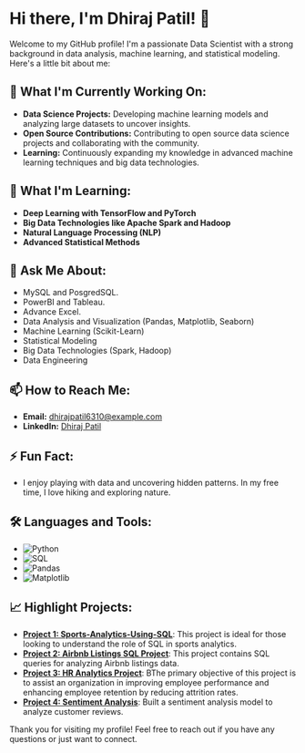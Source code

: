 # Hi there, I'm Dhiraj Patil! 👋

Welcome to my GitHub profile! I'm a passionate Data Scientist with a strong background in data analysis, machine learning, and statistical modeling. Here's a little bit about me:

## 🔭 What I'm Currently Working On:
- **Data Science Projects:** Developing machine learning models and analyzing large datasets to uncover insights.
- **Open Source Contributions:** Contributing to open source data science projects and collaborating with the community.
- **Learning:** Continuously expanding my knowledge in advanced machine learning techniques and big data technologies.

## 🌱 What I'm Learning:
- **Deep Learning with TensorFlow and PyTorch**
- **Big Data Technologies like Apache Spark and Hadoop**
- **Natural Language Processing (NLP)**
- **Advanced Statistical Methods**

## 💬 Ask Me About:
- MySQL and PosgredSQL.
- PowerBI and Tableau.
- Advance Excel.
- Data Analysis and Visualization (Pandas, Matplotlib, Seaborn)
- Machine Learning (Scikit-Learn)
- Statistical Modeling
- Big Data Technologies (Spark, Hadoop)
- Data Engineering

## 📫 How to Reach Me:
- **Email:** [dhirajpatil6310@example.com](mailto:dhirajpatil6310@example.com)
- **LinkedIn:** [Dhiraj Patil](https://www.linkedin.com/in/dhirajpatilwork1/)

## ⚡ Fun Fact:
- I enjoy playing with data and uncovering hidden patterns. In my free time, I love hiking and exploring nature.

## 🛠️ Languages and Tools:
- ![Python](https://img.shields.io/badge/-Python-3776AB?style=flat&logo=python&logoColor=white)
- ![SQL](https://img.shields.io/badge/-SQL-4479A1?style=flat&logo=sql&logoColor=white)
- ![Pandas](https://img.shields.io/badge/-Pandas-150458?style=flat&logo=pandas&logoColor=white)
- ![Matplotlib](https://img.shields.io/badge/-Matplotlib-009688?style=flat&logo=matplotlib&logoColor=white)


## 📈 Highlight Projects:
- [**Project 1: Sports-Analytics-Using-SQL**](https://github.com/Dhiraj-patil-work/Sports-Analytics-Using-SQL.git): This project is ideal for those looking to understand the role of SQL 
   in sports analytics.
- [**Project 2: Airbnb Listings SQL Project**](https://github.com/Dhiraj-patil-work/Airbnb-Listings-SQL-Project.git): This project contains SQL queries for analyzing Airbnb listings data.
- [**Project 3: HR Analytics Project**](https://github.com/Dhiraj-patil-work/HR-Analytics_Dashboard.git): BThe primary objective of this project is to assist an organization in improving 
   employee performance and enhancing employee retention by reducing attrition rates.
- [**Project 4: Sentiment Analysis**](https://github.com/Dhiraj-patil-work/sentiment-analysis): Built a sentiment analysis model to analyze customer reviews.

Thank you for visiting my profile! Feel free to reach out if you have any questions or just want to connect.
